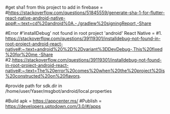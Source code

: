 #get sha1 from this project to add in firebase = #https://stackoverflow.com/questions/51845559/generate-sha-1-for-flutter-react-native-android-native-app#:~:text=cd%20android%0A.-,/gradlew%20signingReport,-Share

#Error
#'installDebug' not found in root project 'android' React Native =
#1. https://stackoverflow.com/questions/39119301/installdebug-not-found-in-root-project-android-react-native#:~:text=android%20%2D%2Dvariant%3DDevDebug-,This%20fixed%20for%20me,-Share
#2.https://stackoverflow.com/questions/39119301/installdebug-not-found-in-root-project-android-react-native#:~:text=The%20error%20comes%20when%20the%20project%20is%20constructed%20on%20flavors.

#provide path for sdk.dir in /home/user/Yaser/msgbot/android/local.properties

#Build apk = https://appcenter.ms/
#Publish = https://developers.uptodown.com/3.0/#/apps
